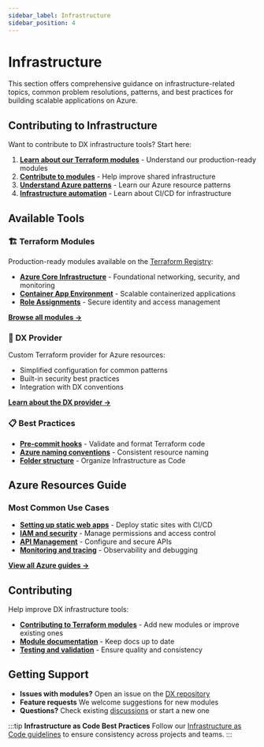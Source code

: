 ```yaml
---
sidebar_label: Infrastructure
sidebar_position: 4
---
```


# Infrastructure

This section offers comprehensive guidance on infrastructure-related topics,
common problem resolutions, patterns, and best practices for building scalable
applications on Azure.

## Contributing to Infrastructure

Want to contribute to DX infrastructure tools? Start here:

1. **[Learn about our Terraform modules](./using-terraform-registry-modules.md)** -
   Understand our production-ready modules
2. **[Contribute to modules](./contributing-to-dx-terraform-modules/index.md)** -
   Help improve shared infrastructure
3. **[Understand Azure patterns](./azure/index.md)** - Learn our Azure resource
   patterns
4. **[Infrastructure automation](../pipelines/infra-apply.md)** - Learn about
   CI/CD for infrastructure

## Available Tools

### 🏗️ Terraform Modules

Production-ready modules available on the
[Terraform Registry](https://registry.terraform.io/namespaces/pagopa-dx):

- **[Azure Core Infrastructure](https://registry.terraform.io/modules/pagopa-dx/azure-core-infra)** -
  Foundational networking, security, and monitoring
- **[Container App Environment](https://registry.terraform.io/modules/pagopa-dx/azure-container-app-environment)** -
  Scalable containerized applications
- **[Role Assignments](https://registry.terraform.io/modules/pagopa-dx/azure-role-assignments)** -
  Secure identity and access management

[**Browse all modules →**](https://registry.terraform.io/namespaces/pagopa-dx)

### 🔧 DX Provider

Custom Terraform provider for Azure resources:

- Simplified configuration for common patterns
- Built-in security best practices
- Integration with DX conventions

[**Learn about the DX provider →**](./contributing-to-dx-provider.md)

### 📋 Best Practices

- **[Pre-commit hooks](./pre-commit-terraform.md)** - Validate and format
  Terraform code
- **[Azure naming conventions](../conventions/azure-naming-convention.md)** -
  Consistent resource naming
- **[Folder structure](../conventions/infra-folder-structure.md)** - Organize
  Infrastructure as Code

## Azure Resources Guide

### Most Common Use Cases

- **[Setting up static web apps](./setting-up-azure-static-web-app.md)** -
  Deploy static sites with CI/CD
- **[IAM and security](./azure/azure-iam.md)** - Manage permissions and access
  control
- **[API Management](./azure/apim/index.md)** - Configure and secure APIs
- **[Monitoring and tracing](./azure/azure-tracing.md)** - Observability and
  debugging

[**View all Azure guides →**](./azure/index.md)

## Contributing

Help improve DX infrastructure tools:

- **[Contributing to Terraform modules](./contributing-to-dx-terraform-modules/index.md)** -
  Add new modules or improve existing ones
- **[Module documentation](./contributing-to-dx-terraform-modules/documenting-dx-terraform-modules.md)** -
  Keep docs up to date
- **[Testing and validation](./pre-commit-terraform.md)** - Ensure quality and
  consistency

## Getting Support

- **Issues with modules?** Open an issue on the
  [DX repository](https://github.com/pagopa/dx/issues)
- **Feature requests** We welcome suggestions for new modules
- **Questions?** Check existing
  [discussions](https://github.com/pagopa/dx/discussions) or start a new one

:::tip **Infrastructure as Code Best Practices** Follow our
[Infrastructure as Code guidelines](../conventions/infra-folder-structure.md) to
ensure consistency across projects and teams. :::
